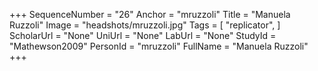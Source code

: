 +++
SequenceNumber = "26"
Anchor = "mruzzoli"
Title = "Manuela Ruzzoli"
Image = "headshots/mruzzoli.jpg"
Tags = [ "replicator", ]
ScholarUrl = "None"
UniUrl = "None"
LabUrl = "None"
StudyId = "Mathewson2009"
PersonId = "mruzzoli"
FullName = "Manuela Ruzzoli"
+++